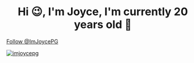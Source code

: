 <h1 align="center">Hi 😉, I'm Joyce, I'm currently 20 years old 🤠</h1>

<p align="left">
  <a href="https://twitter.com/ImJoycePG" class="twitter-follow-button" data-show-count="true" data-size="large">Follow @ImJoycePG</a>

 <p align="left"> <a href="https://twitter.com/imjoycepg" target="blank"><img src="https://img.shields.io/twitter/follow/imjoycepg?color=red&style=for-the-badge" alt="imjoycepg" /></a> </p>
